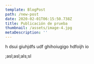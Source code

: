 ```yaml
---
template: BlogPost
path: /new-post
date: 2020-02-01T06:15:50.738Z
title: Publicación de prueba
thumbnail: /assets/image-4.jpg
metaDescription: ''
---
```

h dsui giuhjdfs udf ghihoiugigo hdfoijh io

;asl;asl;als;sl
